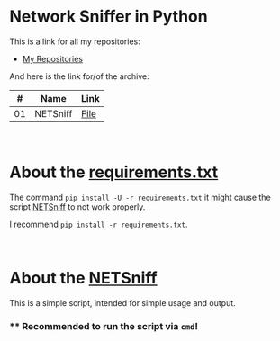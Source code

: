 # Network Sniffer in Python

This is a link for all my repositories:

-   [My Repositories](https://github.com/DexxterGWM?tab=repositories)

And here is the link for/of the archive:

|  #  | Name                                                                                                                     | Link                                                                           |
| :-: | --------------------------------------------------------------------------------------------------------------------------- | --------------------------------------------------------------------------------- |
| 01  | NETSniff                             | [File](https://github.com/DexxterGWM/Script-04.NETSniff/tree/main/Script)               |

<br>

# About the [requirements.txt](./requirements.txt)

The command `pip install -U -r requirements.txt` it might cause the script [NETSniff](./Script/main.py) to not work properly.

I recommend `pip install -r requirements.txt`.

<br>

# About the [NETSniff](./Script/main.py)

This is a simple script, intended for simple usage and output.

### ** Recommended to run the script via `cmd`!
